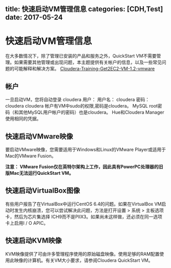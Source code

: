 title: 快速启动VM管理信息
categories: [CDH,Test]
date: 2017-05-24
---
# 快速启动VM管理信息
在大多数情况下，除了管理已安装的产品和服务之外，QuickStart VM不需要管理。如果需要其他管理或出现问题，本主题提供有关帐户的信息，以及一些常见问题的可能解释和解决方案。
[Cloudera-Training-Get2EC2-VM-1.2-vmware](http://s3.amazonaws.com/trainingvms/Cloudera-Training-Get2EC2-VM-1.2-vmware.zip)

##  帐户
一旦启动VM，您将自动登录 cloudera 用户：
用户名： cloudera
密码： cloudera
cloudera 帐户有VM中sudo的权限,密码是cloudera。
MySQL root密码（和其他MySQL用户帐户的密码）也是cloudera。
Hue和Cloudera Manager使用相同的凭据。

## 快速启动VMware映像
要启动VMware映像，您需要适用于Windows和Linux的VMware Player或适用于Mac的VMware Fusion。

**注意： VMware Fusion仅在英特尔架构上工作，因此具有PowerPC处理器的旧版Mac无法运行QuickStart VM。**

## 快速启动VirtualBox图像
有些用户报告了在VirtualBox中运行CentOS 6.4的问题。如果在VirtualBox VM启动时发生内核崩溃，您可以尝试解决此问题，方法是打开设置 > 系统 > 主板选项卡，然后为芯片集选择 ICH9而不是PIIX3。如果尚未这样做，还必须在同一选项卡上启用I / O APIC。

## 快速启动KVM映像
KVM映像提供了可由许多管理程序使用的原始磁盘映像。使用足够的RAM配置使用此映像的计算机。有关VM大小要求，请参阅Cloudera QuickStart VM。

